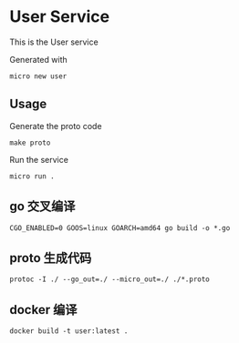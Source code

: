 # User Service

This is the User service

Generated with

```
micro new user
```

## Usage

Generate the proto code

```
make proto
```

Run the service

```
micro run .
```

## go 交叉编译

```shell
CGO_ENABLED=0 GOOS=linux GOARCH=amd64 go build -o *.go
```

## proto 生成代码

```shell
protoc -I ./ --go_out=./ --micro_out=./ ./*.proto
```

## docker 编译

```shell
docker build -t user:latest .
```